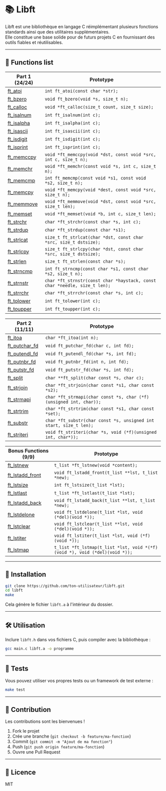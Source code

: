 # 📚 Libft

Libft est une bibliothèque en langage C réimplémentant plusieurs fonctions standards ainsi que des utilitaires supplémentaires.  
Elle constitue une base solide pour de futurs projets C en fournissant des outils fiables et réutilisables.

---

## 📂 Functions list

| Part 1 (24/24) | Prototype                                       |
|----------------|------------------------------------------------|
| [ft_atoi](ft_atoi.c)        | `int ft_atoi(const char *str);`                |
| [ft_bzero](ft_bzero.c)       | `void ft_bzero(void *s, size_t n);`            |
| [ft_calloc](ft_calloc.c)      | `void *ft_calloc(size_t count, size_t size);`  |
| [ft_isalnum](ft_isalnum.c)     | `int ft_isalnum(int c);`                        |
| [ft_isalpha](ft_isalpha.c)     | `int ft_isalpha(int c);`                        |
| [ft_isascii](ft_isascii.c)     | `int ft_isascii(int c);`                        |
| [ft_isdigit](ft_isdigit.c)     | `int ft_isdigit(int c);`                        |
| [ft_isprint](ft_isprint.c)     | `int ft_isprint(int c);`                        |
| [ft_memccpy](ft_memccpy.c)     | `void *ft_memccpy(void *dst, const void *src, int c, size_t n);` |
| [ft_memchr](ft_memchr.c)      | `void *ft_memchr(const void *s, int c, size_t n);` |
| [ft_memcmp](ft_memcmp.c)      | `int ft_memcmp(const void *s1, const void *s2, size_t n);` |
| [ft_memcpy](ft_memcpy.c)      | `void *ft_memcpy(void *dest, const void *src, size_t n);` |
| [ft_memmove](ft_memmove.c)     | `void *ft_memmove(void *dst, const void *src, size_t len);` |
| [ft_memset](ft_memset.c)      | `void *ft_memset(void *b, int c, size_t len);` |
| [ft_strchr](ft_strchr.c)      | `char *ft_strchr(const char *s, int c);`       |
| [ft_strdup](ft_strdup.c)      | `char *ft_strdup(const char *s1);`              |
| [ft_strlcat](ft_strlcat.c)     | `size_t ft_strlcat(char *dst, const char *src, size_t dstsize);` |
| [ft_strlcpy](ft_strlcpy.c)     | `size_t ft_strlcpy(char *dst, const char *src, size_t dstsize);` |
| [ft_strlen](ft_strlen.c)      | `size_t ft_strlen(const char *s);`              |
| [ft_strncmp](ft_strncmp.c)     | `int ft_strncmp(const char *s1, const char *s2, size_t n);` |
| [ft_strnstr](ft_strnstr.c)     | `char *ft_strnstr(const char *haystack, const char *needle, size_t len);` |
| [ft_strrchr](ft_strrchr.c)     | `char *ft_strrchr(const char *s, int c);`       |
| [ft_tolower](ft_tolower.c)     | `int ft_tolower(int c);`                         |
| [ft_toupper](ft_toupper.c)     | `int ft_toupper(int c);`                         |


| Part 2 (11/11) | Prototype                                       |
|----------------|------------------------------------------------|
| [ft_itoa](ft_itoa.c)        | `char *ft_itoa(int n);`                          |
| [ft_putchar_fd](ft_putchar_fd.c)  | `void ft_putchar_fd(char c, int fd);`            |
| [ft_putendl_fd](ft_putendl_fd.c)  | `void ft_putendl_fd(char *s, int fd);`           |
| [ft_putnbr_fd](ft_putnbr_fd.c)   | `void ft_putnbr_fd(int n, int fd);`               |
| [ft_putstr_fd](ft_putstr_fd.c)   | `void ft_putstr_fd(char *s, int fd);`             |
| [ft_split](ft_split.c)       | `char **ft_split(char const *s, char c);`        |
| [ft_strjoin](ft_strjoin.c)     | `char *ft_strjoin(char const *s1, char const *s2);` |
| [ft_strmapi](ft_strmapi.c)     | `char *ft_strmapi(char const *s, char (*f)(unsigned int, char));` |
| [ft_strtrim](ft_strtrim.c)     | `char *ft_strtrim(char const *s1, char const *set);` |
| [ft_substr](ft_substr.c)      | `char *ft_substr(char const *s, unsigned int start, size_t len);` |
| [ft_striteri](ft_striteri.c)    | `void ft_striteri(char *s, void (*f)(unsigned int, char*));` |

| Bonus Functions (9/9) | Prototype                                       |
|----------------|------------------------------------------------|
| [ft_lstnew](ft_lstnew_bonus.c)       | `t_list *ft_lstnew(void *content);`              |
| [ft_lstadd_front](ft_lstadd_front_bonus.c) | `void ft_lstadd_front(t_list **lst, t_list *new);` |
| [ft_lstsize](ft_lstsize_bonus.c)      | `int ft_lstsize(t_list *lst);`                    |
| [ft_lstlast](ft_lstlast_bonus.c)      | `t_list *ft_lstlast(t_list *lst);`                |
| [ft_lstadd_back](ft_lstadd_back_bonus.c)  | `void ft_lstadd_back(t_list **lst, t_list *new);`  |
| [ft_lstdelone](ft_lstdelone_bonus.c)    | `void ft_lstdelone(t_list *lst, void (*del)(void *));` |
| [ft_lstclear](ft_lstclear_bonus.c)     | `void ft_lstclear(t_list **lst, void (*del)(void *));` |
| [ft_lstiter](ft_lstiter_bonus.c)      | `void ft_lstiter(t_list *lst, void (*f)(void *));`  |
| [ft_lstmap](ft_lstmap_bonus.c)       | `t_list *ft_lstmap(t_list *lst, void *(*f)(void *), void (*del)(void *));` |

---

## 💾 Installation
```bash
git clone https://github.com/ton-utilisateur/libft.git
cd libft
make
```
Cela génère le fichier `libft.a` à l'intérieur du dossier.

---

## 🛠 Utilisation
Inclure `libft.h` dans vos fichiers C, puis compiler avec la bibliothèque :
```bash
gcc main.c libft.a -o programme
```

---

## 🧪 Tests
Vous pouvez utiliser vos propres tests ou un framework de test externe :
```bash
make test
```

---

## 🤝 Contribution
Les contributions sont les bienvenues !

1. Fork le projet  
2. Crée une branche (`git checkout -b feature/ma-fonction`)  
3. Commit (`git commit -m "Ajout de ma fonction"`)  
4. Push (`git push origin feature/ma-fonction`)  
5. Ouvre une Pull Request

---

## 📜 Licence
MIT

